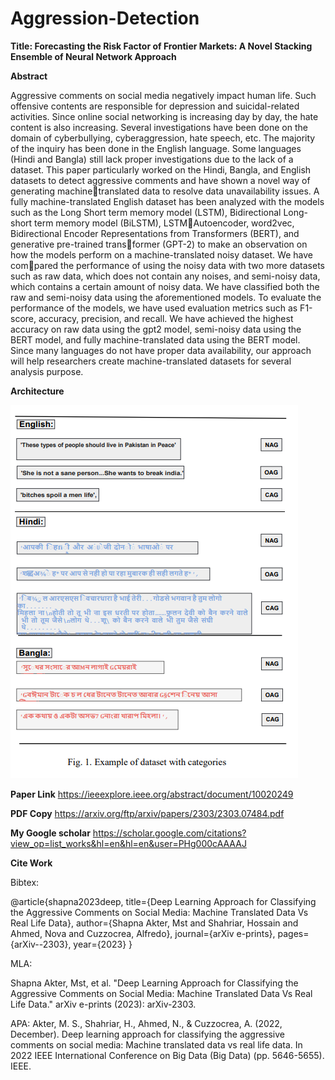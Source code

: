 # Aggression-Detection






**Title: Forecasting the Risk Factor of Frontier Markets: A Novel Stacking Ensemble of Neural Network Approach**

**Abstract**

Aggressive comments on social media negatively 
impact human life. Such offensive contents are responsible for 
depression and suicidal-related activities. Since online social 
networking is increasing day by day, the hate content is also 
increasing. Several investigations have been done on the domain 
of cyberbullying, cyberaggression, hate speech, etc. The majority 
of the inquiry has been done in the English language. Some 
languages (Hindi and Bangla) still lack proper investigations 
due to the lack of a dataset. This paper particularly worked 
on the Hindi, Bangla, and English datasets to detect aggressive 
comments and have shown a novel way of generating machinetranslated data to resolve data unavailability issues. A fully 
machine-translated English dataset has been analyzed with the 
models such as the Long Short term memory model (LSTM), 
Bidirectional Long-short term memory model (BiLSTM), LSTMAutoencoder, word2vec, Bidirectional Encoder Representations 
from Transformers (BERT), and generative pre-trained transformer (GPT-2) to make an observation on how the models 
perform on a machine-translated noisy dataset. We have compared the performance of using the noisy data with two more 
datasets such as raw data, which does not contain any noises, 
and semi-noisy data, which contains a certain amount of noisy 
data. We have classified both the raw and semi-noisy data 
using the aforementioned models. To evaluate the performance 
of the models, we have used evaluation metrics such as F1-score,
accuracy, precision, and recall. We have achieved the highest 
accuracy on raw data using the gpt2 model, semi-noisy data 
using the BERT model, and fully machine-translated data using 
the BERT model. Since many languages do not have proper data 
availability, our approach will help researchers create machine-translated datasets for several analysis purpose. 

**Architecture**

 ![Framework](./images/fig1.png)


**Paper Link**
https://ieeexplore.ieee.org/abstract/document/10020249


**PDF Copy**
https://arxiv.org/ftp/arxiv/papers/2303/2303.07484.pdf


**My Google scholar**
https://scholar.google.com/citations?view_op=list_works&hl=en&hl=en&user=PHg000cAAAAJ


  **Cite Work**

  Bibtex:  
  
  @article{shapna2023deep,
  title={Deep Learning Approach for Classifying the Aggressive Comments on Social Media: Machine Translated Data Vs Real Life Data},
  author={Shapna Akter, Mst and Shahriar, Hossain and Ahmed, Nova and Cuzzocrea, Alfredo},
  journal={arXiv e-prints},
  pages={arXiv--2303},
  year={2023}
}


MLA:

Shapna Akter, Mst, et al. "Deep Learning Approach for Classifying the Aggressive Comments on Social Media: Machine Translated Data Vs Real Life Data." arXiv e-prints (2023): arXiv-2303.

APA:
Akter, M. S., Shahriar, H., Ahmed, N., & Cuzzocrea, A. (2022, December). Deep learning approach for classifying the aggressive comments on social media: Machine translated data vs real life data. In 2022 IEEE International Conference on Big Data (Big Data) (pp. 5646-5655). IEEE.


